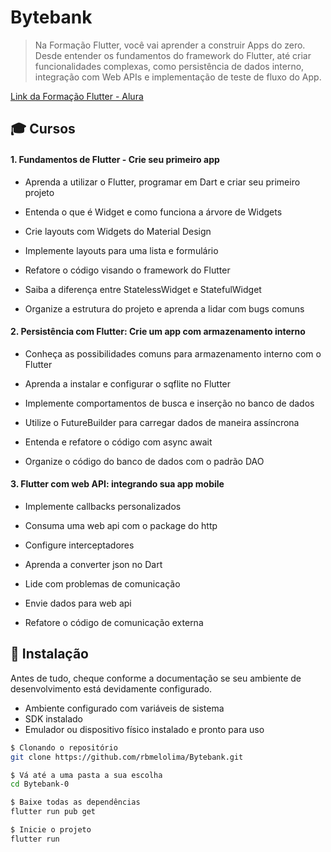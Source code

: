 # Bytebank

> Na Formação Flutter, você vai aprender a construir Apps do zero. Desde entender os fundamentos do framework do Flutter, até criar funcionalidades complexas, como persistência de dados interno, integração com Web APIs e implementação de teste de fluxo do App.

[Link da Formação Flutter - Alura](https://www.alura.com.br/formacao-flutter)

## :mortar_board: Cursos

#### 1. Fundamentos de Flutter - Crie seu primeiro app
- Aprenda a utilizar o Flutter, programar em Dart e criar seu primeiro projeto

- Entenda o que é Widget e como funciona a árvore de Widgets

- Crie layouts com Widgets do Material Design

- Implemente layouts para uma lista e formulário

- Refatore o código visando o framework do Flutter

- Saiba a diferença entre StatelessWidget e StatefulWidget

- Organize a estrutura do projeto e aprenda a lidar com bugs comuns



#### 2. Persistência com Flutter: Crie um app com armazenamento interno
- Conheça as possibilidades comuns para armazenamento interno com o Flutter

- Aprenda a instalar e configurar o sqflite no Flutter

- Implemente comportamentos de busca e inserção no banco de dados

- Utilize o FutureBuilder para carregar dados de maneira assíncrona

- Entenda e refatore o código com async await

- Organize o código do banco de dados com o padrão DAO



#### 3. Flutter com web API: integrando sua app mobile
- Implemente callbacks personalizados

- Consuma uma web api com o package do http

- Configure interceptadores

- Aprenda a converter json no Dart

- Lide com problemas de comunicação

- Envie dados para web api

- Refatore o código de comunicação externa


## :hammer: Instalação

Antes de tudo, cheque conforme a documentação se seu ambiente de desenvolvimento está devidamente configurado.
  - Ambiente configurado com variáveis de sistema
  - SDK instalado
  - Emulador ou dispositivo físico instalado e pronto para uso

```bash
$ Clonando o repositório
git clone https://github.com/rbmelolima/Bytebank.git

$ Vá até a uma pasta a sua escolha
cd Bytebank-0

$ Baixe todas as dependências
flutter run pub get

$ Inicie o projeto
flutter run
```
